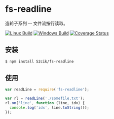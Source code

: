 # fs-readline

造轮子系列 -- 文件流按行读取。

  [![Linux Build][travis-image]][travis-url] 
  [![Windows Build][appveyor-image]][appveyor-url] 
  [![Coverage Status][coveralls-image]][coveralls-url]

## 安装

``` sh
$ npm install 52cik/fs-readline
```


## 使用

``` js
var readLine = require('fs-readline');

var rl = readLine('./somefile.txt');
rl.on('line', function (line, idx) {
  console.log('idx', line.toString());
});
```



[travis-url]: https://travis-ci.org/52cik/fs-readline
[travis-image]: https://img.shields.io/travis/52cik/fs-readline/master.svg?label=linux

[appveyor-url]: https://ci.appveyor.com/project/52cik/fs-readline
[appveyor-image]: https://img.shields.io/appveyor/ci/52cik/fs-readline/master.svg?label=windows

[coveralls-url]:https://coveralls.io/github/52cik/fs-readline?branch=master
[coveralls-image]:https://coveralls.io/repos/52cik/fs-readline/badge.svg?branch=master&service=github